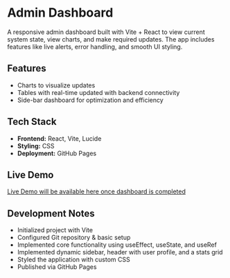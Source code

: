 # Admin Dashboard
A responsive admin dashboard built with Vite + React to view current system state, view charts, and make required updates. The app includes features like live alerts, error handling, and smooth UI styling.

## Features
- Charts to visualize updates
- Tables with real-time updated with backend connectivity
- Side-bar dashboard for optimization and efficiency

## Tech Stack
- **Frontend:** React, Vite, Lucide
- **Styling:** CSS
- **Deployment:** GitHub Pages

## Live Demo
[Live Demo will be available here once dashboard is completed](link_here)

## Development Notes
- Initialized project with Vite
- Configured Git repository & basic setup
- Implemented core functionality using useEffect, useState, and useRef
- Implemented dynamic sidebar, header with user profile, and a stats grid
- Styled the application with custom CSS
- Published via GitHub Pages